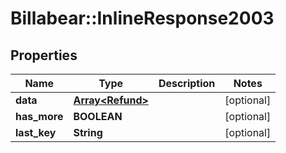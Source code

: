 # Billabear::InlineResponse2003

## Properties
Name | Type | Description | Notes
------------ | ------------- | ------------- | -------------
**data** | [**Array&lt;Refund&gt;**](Refund.md) |  | [optional] 
**has_more** | **BOOLEAN** |  | [optional] 
**last_key** | **String** |  | [optional] 

